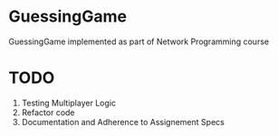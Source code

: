 # GuessingGame
GuessingGame implemented as part of Network Programming course

# TODO 
1. Testing Multiplayer Logic 
2. Refactor code
3. Documentation and Adherence to Assignement Specs 
